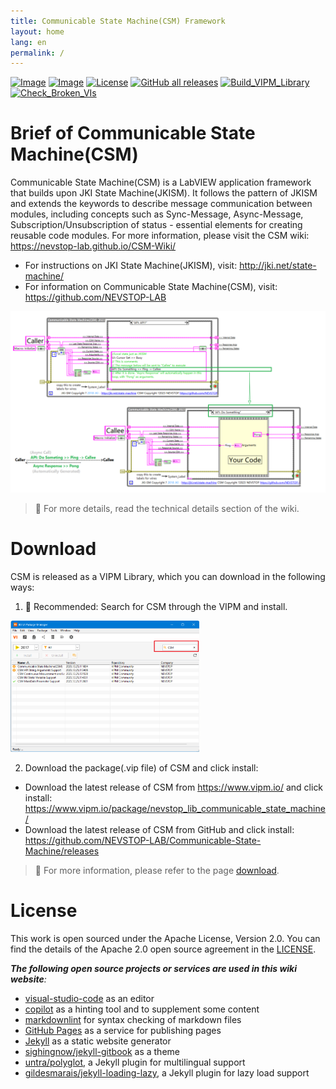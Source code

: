 ```yaml
---
title: Communicable State Machine(CSM) Framework
layout: home
lang: en
permalink: /
---
```


[![Image](https://www.vipm.io/package/nevstop_lib_communicable_state_machine/badge.svg?metric=installs)](https://www.vipm.io/package/nevstop_lib_communicable_state_machine/)
[![Image](https://www.vipm.io/package/nevstop_lib_communicable_state_machine/badge.svg?metric=stars)](https://www.vipm.io/package/nevstop_lib_communicable_state_machine/)
[![License](https://img.shields.io/badge/License-Apache_2.0-blue.svg)](https://opensource.org/licenses/Apache-2.0)
[![GitHub all releases](https://img.shields.io/github/downloads/NEVSTOP-LAB/Communicable-State-Machine/total)](https://github.com/NEVSTOP-LAB/Communicable-State-Machine/releases)
[![Build_VIPM_Library](https://github.com/NEVSTOP-LAB/Communicable-State-Machine/actions/workflows/Build_VIPM_Library.yml/badge.svg?branch=main)](https://github.com/NEVSTOP-LAB/Communicable-State-Machine/actions/workflows/Build_VIPM_Library.yml)
[![Check_Broken_VIs](https://github.com/NEVSTOP-LAB/Communicable-State-Machine/actions/workflows/Check_Broken_VIs.yml/badge.svg?branch=main)](https://github.com/NEVSTOP-LAB/Communicable-State-Machine/actions/workflows/Check_Broken_VIs.yml)

# Brief of Communicable State Machine(CSM)

Communicable State Machine(CSM) is a LabVIEW application framework that builds upon JKI State Machine(JKISM). It follows the pattern of JKISM and extends the keywords to describe message communication between modules, including concepts such as Sync-Message, Async-Message, Subscription/Unsubscription of status - essential elements for creating reusable code modules. For more information, please visit the CSM wiki: <https://nevstop-lab.github.io/CSM-Wiki/>

- For instructions on JKI State Machine(JKISM), visit: <http://jki.net/state-machine/>
- For information on Communicable State Machine(CSM), visit: <https://github.com/NEVSTOP-LAB>

![CSM Async Call](assets/img/Homepage%20Image.png)

> 📓
> For more details, read the technical details section of the wiki.
>

# Download

CSM is released as a VIPM Library, which you can download in the following ways:

1. 🥇 Recommended: Search for CSM through the VIPM and install.
<img src="assets/img/VIPM%20Search%20CSM.png" alt="vipm-search-csm" width="60%">

2. Download the package(.vip file) of CSM and click install:

- Download the latest release of CSM from <https://www.vipm.io/> and click install:<br/> <https://www.vipm.io/package/nevstop_lib_communicable_state_machine/>
- Download the latest release of CSM from GitHub and click install:<br/> <https://github.com/NEVSTOP-LAB/Communicable-State-Machine/releases>

> 📓
> For more information, please refer to the page [download](https://nevstop-lab.github.io/CSM-Wiki/release-of-csm).
>

# License

This work is open sourced under the Apache License, Version 2.0. You can find the details of the Apache 2.0 open source agreement in the [LICENSE](https://github.com/NEVSTOP-LAB/Communicable-State-Machine/blob/main/LICENSE).

_**The following open source projects or services are used in this wiki website**:_

- [visual-studio-code](https://code.visualstudio.com/) as an editor
- [copilot](https://copilot.github.com/) as a hinting tool and to supplement some content
- [markdownlint](https://github.com/markdownlint/markdownlint) for syntax checking of markdown files
- [GitHub Pages](https://pages.github.com/) as a service for publishing pages
- [Jekyll](https://jekyllrb.com/) as a static website generator
- [sighingnow/jekyll-gitbook](https://github.com/sighingnow/jekyll-gitbook) as a theme
- [untra/polyglot](https://github.com/untra/polyglot), a Jekyll plugin for multilingual support
- [gildesmarais/jekyll-loading-lazy](https://github.com/gildesmarais/jekyll-loading-lazy), a Jekyll plugin for lazy load support

